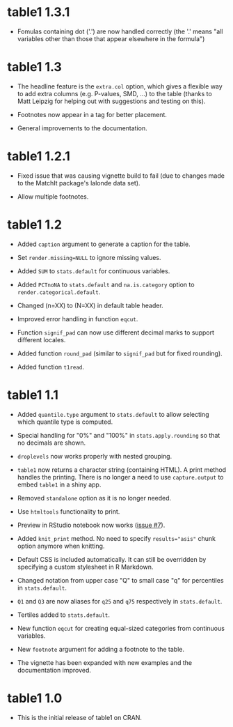 # table1 1.3.1

* Fomulas containing dot ('.') are now handled correctly (the '.' means "all
  variables other than those that appear elsewhere in the formula")

# table1 1.3

* The headline feature is the `extra.col` option, which gives a flexible way to
  add extra columns (e.g. P-values, SMD, ...) to the table (thanks to Matt
  Leipzig for helping out with suggestions and testing on this).

* Footnotes now appear in a <tfoot> tag for better placement.

* General improvements to the documentation.

# table1 1.2.1

* Fixed issue that was causing vignette build to fail (due to changes made to the MatchIt package's lalonde data set).

* Allow multiple footnotes.

# table1 1.2

* Added `caption` argument to generate a caption for the table.

* Set `render.missing=NULL` to ignore missing values.

* Added `SUM` to `stats.default` for continuous variables.

* Added `PCTnoNA` to `stats.default` and `na.is.category` option to `render.categorical.default`.

* Changed (n=XX) to (N=XX) in default table header.

* Improved error handling in function `eqcut`.

* Function `signif_pad` can now use different decimal marks to support different locales.

* Added function `round_pad` (similar to `signif_pad` but for fixed rounding).

* Added function `t1read`.

# table1 1.1

* Added `quantile.type` argument to `stats.default` to allow selecting which quantile type is computed.

* Special handling for "0%" and "100%" in `stats.apply.rounding` so that no decimals are shown.

* `droplevels` now works properly with nested grouping.

* `table1` now returns a character string (containing HTML). A print method handles the printing. There is no longer a need to use `capture.output` to embed `table1` in a shiny app.

* Removed `standalone` option as it is no longer needed.

* Use `htmltools` functionality to print.

* Preview in RStudio notebook now works ([issue #7](https://github.com/benjaminrich/table1/issues/7)).

* Added `knit_print` method. No need to specify `results="asis"` chunk option anymore when knitting.

* Default CSS is included automatically. It can still be overridden by specifying a custom stylesheet in R Markdown.

* Changed notation from upper case "Q" to small case "q" for percentiles in `stats.default`.

* `Q1` and `Q3` are now aliases for `q25` and `q75` respectively in `stats.default`.

* Tertiles added to `stats.default`.

* New function `eqcut` for creating equal-sized categories from continuous variables.

* New `footnote` argument for adding a footnote to the table.

* The vignette has been expanded with new examples and the documentation improved.

# table1 1.0

* This is the initial release of table1 on CRAN.
